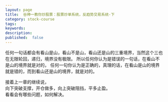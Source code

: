 ```yaml
---
layout: page
title:  谷神一教你炒股票：股票炒单系统，反趋势交易系统-下
category: stock-course
tags:
keywords:
description:  
published:  false
---
```

任何一句话都会有看山是山，看山不是山，看山还是山的三重境界，当然这个三也在无限轮回，递归，境界没有极限。
所以任何你认为是错误的一句话，在看山不是山的境界就是对的，
任何一句你认为是正确的，真理的话，在看山是山的境界就是错的，而到看山还是山的境界，就是对的。

接着上一章的继续说，  
向下突破支撑，开仓做多，向上突破阻挡，平多止盈。  
看看会有哪些问题，如何解决。 













